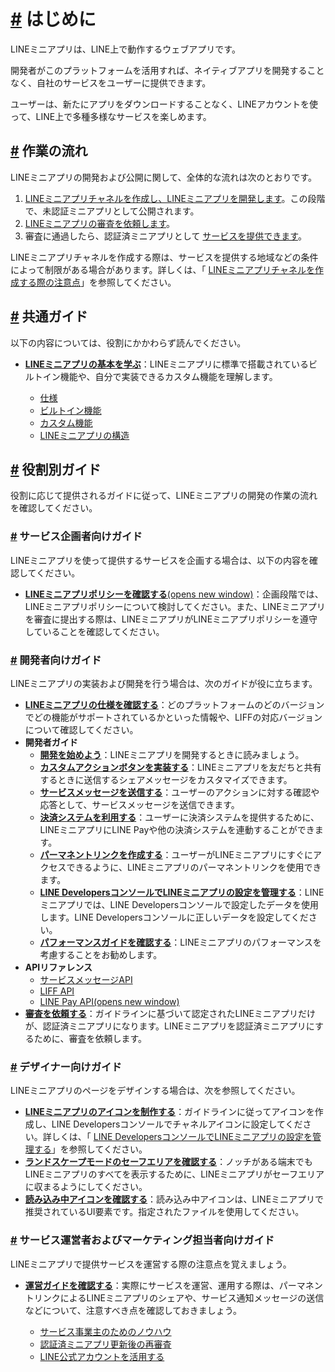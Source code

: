 # [\#](https://developers.line.biz/ja/docs/line-mini-app/quickstart/#page-title) はじめに

LINEミニアプリは、LINE上で動作するウェブアプリです。

開発者がこのプラットフォームを活用すれば、ネイティブアプリを開発することなく、自社のサービスをユーザーに提供できます。

ユーザーは、新たにアプリをダウンロードすることなく、LINEアカウントを使って、LINE上で多種多様なサービスを楽しめます。

## [\#](https://developers.line.biz/ja/docs/line-mini-app/quickstart/#overall-process) 作業の流れ

LINEミニアプリの開発および公開に関して、全体的な流れは次のとおりです。

1. [LINEミニアプリチャネルを作成し、LINEミニアプリを開発します](https://developers.line.biz/ja/docs/line-mini-app/develop/develop-overview/)。この段階で、未認証ミニアプリとして公開されます。
2. [LINEミニアプリの審査を依頼します](https://developers.line.biz/ja/docs/line-mini-app/submit/submission-guide/)。
3. 審査に通過したら、認証済ミニアプリとして [サービスを提供できます](https://developers.line.biz/ja/docs/line-mini-app/service/service-operation/)。

LINEミニアプリチャネルを作成する際は、サービスを提供する地域などの条件によって制限がある場合があります。詳しくは、「 [LINEミニアプリチャネルを作成する際の注意点](https://developers.line.biz/ja/docs/line-mini-app/develop/develop-overview/#precautions-for-channel-creation)」を参照してください。

## [\#](https://developers.line.biz/ja/docs/line-mini-app/quickstart/#common-guidelines) 共通ガイド

以下の内容については、役割にかかわらず読んでください。

- [**LINEミニアプリの基本を学ぶ**](https://developers.line.biz/ja/docs/line-mini-app/discover/introduction/)：LINEミニアプリに標準で搭載されているビルトイン機能や、自分で実装できるカスタム機能を理解します。

  - [仕様](https://developers.line.biz/ja/docs/line-mini-app/discover/specifications/)
  - [ビルトイン機能](https://developers.line.biz/ja/docs/line-mini-app/discover/builtin-features/)
  - [カスタム機能](https://developers.line.biz/ja/docs/line-mini-app/discover/custom-features/)
  - [LINEミニアプリの構造](https://developers.line.biz/ja/docs/line-mini-app/discover/ui-components/)

## [\#](https://developers.line.biz/ja/docs/line-mini-app/quickstart/#guideline-per-role) 役割別ガイド

役割に応じて提供されるガイドに従って、LINEミニアプリの開発の作業の流れを確認してください。

### [\#](https://developers.line.biz/ja/docs/line-mini-app/quickstart/#guideline-for-service-planners) サービス企画者向けガイド

LINEミニアプリを使って提供するサービスを企画する場合は、以下の内容を確認してください。

- [**LINEミニアプリポリシーを確認する**(opens new window)](https://terms2.line.me/LINE_MINI_App?lang=ja)：企画段階では、LINEミニアプリポリシーについて検討してください。また、LINEミニアプリを審査に提出する際は、LINEミニアプリがLINEミニアプリポリシーを遵守していることを確認してください。

### [\#](https://developers.line.biz/ja/docs/line-mini-app/quickstart/#guideline-for-developers) 開発者向けガイド

LINEミニアプリの実装および開発を行う場合は、次のガイドが役に立ちます。

- [**LINEミニアプリの仕様を確認する**](https://developers.line.biz/ja/docs/line-mini-app/discover/specifications/)：どのプラットフォームのどのバージョンでどの機能がサポートされているかといった情報や、LIFFの対応バージョンについて確認してください。
- **開発者ガイド**
  - [**開発を始めよう**](https://developers.line.biz/ja/docs/line-mini-app/develop/develop-overview/)：LINEミニアプリを開発するときに読みましょう。
  - [**カスタムアクションボタンを実装する**](https://developers.line.biz/ja/docs/line-mini-app/develop/share-messages/)：LINEミニアプリを友だちと共有するときに送信するシェアメッセージをカスタマイズできます。
  - [**サービスメッセージを送信する**](https://developers.line.biz/ja/docs/line-mini-app/develop/service-messages/)：ユーザーのアクションに対する確認や応答として、サービスメッセージを送信できます。
  - [**決済システムを利用する**](https://developers.line.biz/ja/docs/line-mini-app/develop/payment/)：ユーザーに決済システムを提供するために、LINEミニアプリにLINE Payや他の決済システムを連動することができます。
  - [**パーマネントリンクを作成する**](https://developers.line.biz/ja/docs/line-mini-app/develop/permanent-links/)：ユーザーがLINEミニアプリにすぐにアクセスできるように、LINEミニアプリのパーマネントリンクを使用できます。
  - [**LINE DevelopersコンソールでLINEミニアプリの設定を管理する**](https://developers.line.biz/ja/docs/line-mini-app/develop/configure-console/)：LINEミニアプリでは、LINE Developersコンソールで設定したデータを使用します。LINE Developersコンソールに正しいデータを設定してください。
  - [**パフォーマンスガイドを確認する**](https://developers.line.biz/ja/docs/line-mini-app/develop/performance-guidelines/)：LINEミニアプリのパフォーマンスを考慮することをお勧めします。
- **APIリファレンス**
  - [サービスメッセージAPI](https://developers.line.biz/ja/reference/line-mini-app/#service-messages)
  - [LIFF API](https://developers.line.biz/ja/reference/liff/)
  - [LINE Pay API(opens new window)](https://pay.line.me/jp/developers/apis/onlineApis?locale=ja_JP)
- [**審査を依頼する**](https://developers.line.biz/ja/docs/line-mini-app/submit/submission-guide/)：ガイドラインに基づいて認定されたLINEミニアプリだけが、認証済ミニアプリになります。LINEミニアプリを認証済ミニアプリにするために、審査を依頼します。

### [\#](https://developers.line.biz/ja/docs/line-mini-app/quickstart/#guideline-for-designers) デザイナー向けガイド

LINEミニアプリのページをデザインする場合は、次を参照してください。

- [**LINEミニアプリのアイコンを制作する**](https://developers.line.biz/ja/docs/line-mini-app/design/line-mini-app-icon/)：ガイドラインに従ってアイコンを作成し、LINE Developersコンソールでチャネルアイコンに設定してください。詳しくは、「 [LINE DevelopersコンソールでLINEミニアプリの設定を管理する](https://developers.line.biz/ja/docs/line-mini-app/develop/configure-console/)」を参照してください。
- [**ランドスケープモードのセーフエリアを確認する**](https://developers.line.biz/ja/docs/line-mini-app/design/landscape/)：ノッチがある端末でもLINEミニアプリのすべてを表示するために、LINEミニアプリがセーフエリアに収まるようにしてください。
- [**読み込み中アイコンを確認する**](https://developers.line.biz/ja/docs/line-mini-app/design/loading-icon/)：読み込み中アイコンは、LINEミニアプリで推奨されているUI要素です。指定されたファイルを使用してください。

### [\#](https://developers.line.biz/ja/docs/line-mini-app/quickstart/#guideline-for-service-operators-and-marketers) サービス運営者およびマーケティング担当者向けガイド

LINEミニアプリで提供サービスを運営する際の注意点を覚えましょう。

- [**運営ガイドを確認する**](https://developers.line.biz/ja/docs/line-mini-app/service/service-operation/)：実際にサービスを運営、運用する際は、パーマネントリンクによるLINEミニアプリのシェアや、サービス通知メッセージの送信などについて、注意すべき点を確認しておきましょう。

  - [サービス事業主のためのノウハウ](https://developers.line.biz/ja/docs/line-mini-app/service/service-operation/)
  - [認証済ミニアプリ更新後の再審査](https://developers.line.biz/ja/docs/line-mini-app/service/update-service/)
  - [LINE公式アカウントを活用する](https://developers.line.biz/ja/docs/line-mini-app/service/line-mini-app-oa/)

